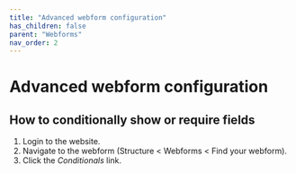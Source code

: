 ```yaml
---
title: "Advanced webform configuration"
has_children: false
parent: "Webforms"
nav_order: 2
---
```


# Advanced webform configuration

## How to conditionally show or require fields

1. Login to the website.
2. Navigate to the webform (Structure < Webforms < Find your webform).
3. Click the *Conditionals* link.
